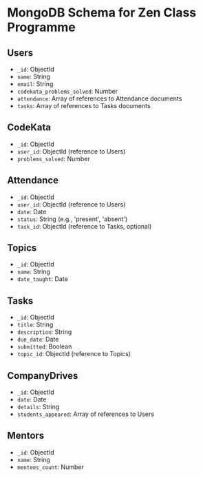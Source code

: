 # MongoDB Schema for Zen Class Programme

## Users
- `_id`: ObjectId
- `name`: String
- `email`: String
- `codekata_problems_solved`: Number
- `attendance`: Array of references to Attendance documents
- `tasks`: Array of references to Tasks documents

## CodeKata
- `_id`: ObjectId
- `user_id`: ObjectId (reference to Users)
- `problems_solved`: Number

## Attendance
- `_id`: ObjectId
- `user_id`: ObjectId (reference to Users)
- `date`: Date
- `status`: String (e.g., 'present', 'absent')
- `task_id`: ObjectId (reference to Tasks, optional)

## Topics
- `_id`: ObjectId
- `name`: String
- `date_taught`: Date

## Tasks
- `_id`: ObjectId
- `title`: String
- `description`: String
- `due_date`: Date
- `submitted`: Boolean
- `topic_id`: ObjectId (reference to Topics)

## CompanyDrives
- `_id`: ObjectId
- `date`: Date
- `details`: String
- `students_appeared`: Array of references to Users

## Mentors
- `_id`: ObjectId
- `name`: String
- `mentees_count`: Number
